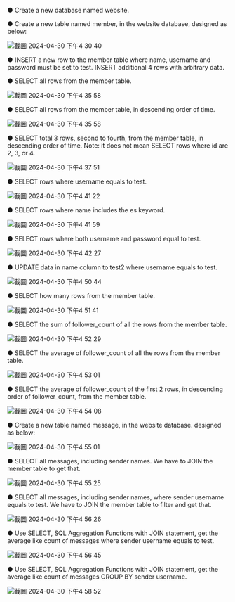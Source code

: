 ● Create a new database named website.

● Create a new table named member, in the website database, designed as below:

![截圖 2024-04-30 下午4 30 40](https://github.com/Yneq/WHproject/assets/149919747/0c56b745-f11d-49b9-b354-0e47d7109f46)

● INSERT a new row to the member table where name, username and password must be set to test. INSERT additional 4 rows with arbitrary data.

● SELECT all rows from the member table.

![截圖 2024-04-30 下午4 35 58](https://github.com/Yneq/WHproject/assets/149919747/c3bc65c2-d7a1-4035-bb13-ad5f70fbf5ec)

● SELECT all rows from the member table, in descending order of time.

![截圖 2024-04-30 下午4 35 58](https://github.com/Yneq/WHproject/assets/149919747/0e25b426-8372-4463-863c-4c72154570c3)

● SELECT total 3 rows, second to fourth, from the member table, in descending order of time. Note: it does not mean SELECT rows where id are 2, 3, or 4.

![截圖 2024-04-30 下午4 37 51](https://github.com/Yneq/WHproject/assets/149919747/7c315412-578b-4d8e-ac17-797e307fb35a)

● SELECT rows where username equals to test.

![截圖 2024-04-30 下午4 41 22](https://github.com/Yneq/WHproject/assets/149919747/8d53c763-42ff-4557-bdc2-96df184764ad)

● SELECT rows where name includes the es keyword.

![截圖 2024-04-30 下午4 41 59](https://github.com/Yneq/WHproject/assets/149919747/95bd9e17-dc3d-4167-81e6-3e01245f290a)

● SELECT rows where both username and password equal to test.

![截圖 2024-04-30 下午4 42 27](https://github.com/Yneq/WHproject/assets/149919747/30c32a57-bfff-45fc-a24d-9978981a1f07)

● UPDATE data in name column to test2 where username equals to test.

![截圖 2024-04-30 下午4 50 44](https://github.com/Yneq/WHproject/assets/149919747/322a6449-3eec-4efb-9e6c-1291d033292d)

● SELECT how many rows from the member table.

![截圖 2024-04-30 下午4 51 41](https://github.com/Yneq/WHproject/assets/149919747/9b38c726-7ec4-41bd-8608-b04b54a8b3e5)

● SELECT the sum of follower_count of all the rows from the member table.

![截圖 2024-04-30 下午4 52 29](https://github.com/Yneq/WHproject/assets/149919747/655fcaca-d2e0-4c33-be09-92186632f1fa)

● SELECT the average of follower_count of all the rows from the member table.

![截圖 2024-04-30 下午4 53 01](https://github.com/Yneq/WHproject/assets/149919747/f272ddf2-78ae-4495-a74a-b4b78bbe78ad)

● SELECT the average of follower_count of the first 2 rows, in descending order of follower_count, from the member table.

![截圖 2024-04-30 下午4 54 08](https://github.com/Yneq/WHproject/assets/149919747/2da7d6c0-79ab-4860-8acb-ab27b6534534)

● Create a new table named message, in the website database. designed as below:

![截圖 2024-04-30 下午4 55 01](https://github.com/Yneq/WHproject/assets/149919747/2db69a44-4a52-4cab-8440-abd2aa8135e0)

● SELECT all messages, including sender names. We have to JOIN the member table to get that.

![截圖 2024-04-30 下午4 55 25](https://github.com/Yneq/WHproject/assets/149919747/feb604a0-26fa-4c20-ae57-85a0ed55ef72)

● SELECT all messages, including sender names, where sender username equals to test. We have to JOIN the member table to filter and get that.

![截圖 2024-04-30 下午4 56 26](https://github.com/Yneq/WHproject/assets/149919747/5fa736a2-3592-463a-9c79-07b4fc938677)

● Use SELECT, SQL Aggregation Functions with JOIN statement, get the average like count of messages where sender username equals to test.

![截圖 2024-04-30 下午4 56 45](https://github.com/Yneq/WHproject/assets/149919747/7829bf03-b8d3-4f90-95eb-f29a5a82f2b0)

● Use SELECT, SQL Aggregation Functions with JOIN statement, get the average like count of messages GROUP BY sender username.

![截圖 2024-04-30 下午4 58 52](https://github.com/Yneq/WHproject/assets/149919747/34ecbc77-b9a9-4b9c-80e1-96ce9b737227)
